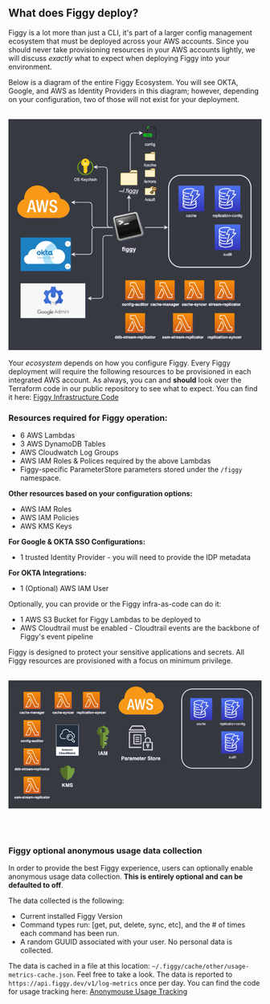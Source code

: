 ## What does Figgy deploy?

Figgy is a lot more than just a CLI, it's part of a larger config management ecosystem that must be deployed across
your AWS accounts. Since you should never take provisioning resources in your AWS accounts lightly, we will discuss
_exactly_ what to expect when deploying Figgy into your environment. 

Below is a diagram of the entire Figgy Ecosystem. You will see OKTA, Google, and AWS as Identity Providers in this 
diagram; however, depending on your configuration, two of those will not exist for your deployment.

<br/>![Figgy Ecosystem](/docs/images/deployment/figgy-ecosystem.png)<br/>

Your _ecosystem_ depends on how you configure Figgy. Every Figgy deployment will require the following
resources to be provisioned in each integrated AWS account. As always, you can and **should** look over the Terraform
code in our public repository to see what to expect. You can find it here: 
<a href="https://github.com/figtools/figgy/tree/master/terraform/figgy" target="_blank">Figgy Infrastructure Code</a>

### Resources required for Figgy operation:
* 6 AWS Lambdas
* 3 AWS DynamoDB Tables
* AWS Cloudwatch Log Groups
* AWS IAM Roles & Polices required by the above Lambdas
* Figgy-specific ParameterStore parameters stored under the `/figgy` namespace.

**Other resources based on your configuration options:**

- AWS IAM Roles
- AWS IAM Policies
- AWS KMS Keys

**For Google & OKTA SSO Configurations:**

- 1 trusted Identity Provider - you will need to provide the IDP metadata

**For OKTA Integrations:**

- 1 (Optional) AWS IAM User

Optionally, you can provide or the Figgy infra-as-code can do it:

- 1 AWS S3 Bucket for Figgy Lambdas to be deployed to
- AWS Cloudtrail must be enabled - Cloudtrail events are the backbone of Figgy's event pipeline

Figgy is designed to protect your sensitive applications and secrets. All Figgy resources are provisioned with a
focus on minimum privilege. 

<br/>![Figgy Footprint](/docs/images/deployment/figgy-footprint.png)<br/>

<br/><br/>

### Figgy optional anonymous usage data collection

In order to provide the best Figgy experience, users can optionally enable anonymous usage data collection. **This is
entirely optional and can be defaulted to off**. 

The data collected is the following:
- Current installed Figgy Version
- Command types run: [get, put, delete, sync, etc], and the # of times each command has been run.
- A random GUUID associated with your user. No personal data is collected.

The data is cached in a file at this location: `~/.figgy/cache/other/usage-metrics-cache.json`. Feel free to take a look.
The data is reported to `https://api.figgy.dev/v1/log-metrics` once per day.
You can find the code for usage tracking here: [Anonymouse Usage Tracking](https://github.com/figtools/figgy/blob/master/cli/figgy/svcs/observability/anonymous_usage_tracker.py)

